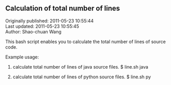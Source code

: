 ## Calculation of total number of lines  
Originally published: 2011-05-23 10:55:44  
Last updated: 2011-05-23 10:55:45  
Author: Shao-chuan Wang  
  
This bash script enables you to calculate the total number of lines of source code.

Example usage:
1. calculate total number of lines of java source files.
$ line.sh java

2. calculate total number of lines of python source files.
$ line.sh py